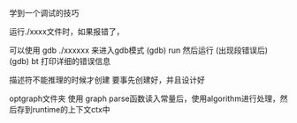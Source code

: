 学到一个调试的技巧

运行./xxxx文件时，如果报错了，

可以使用
gdb ./xxxxxx 来进入gdb模式
(gdb) run 然后运行
(出现段错误后)
(gdb) bt 打印详细的错误信息


描述符不能推理的时候才创建
要事先创建好，并且设计好

optgraph文件夹
使用 graph parse函数读入常量后，使用algorithm进行处理，然后存到runtime的上下文ctx中

